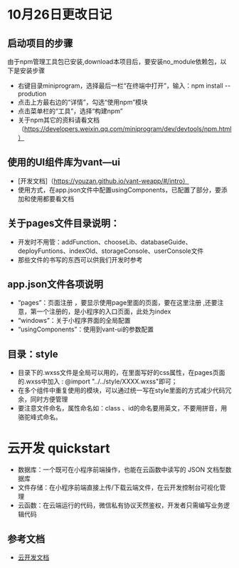 # 10月26日更改日记
## 启动项目的步骤

由于npm管理工具包已安装,download本项目后，要安装no_module依赖包，以下是安装步骤
- 右键目录miniprogram，选择最后一栏“在终端中打开”，输入：npm install --prodution
- 点击上方最右边的“详情”，勾选“使用npm”模块
- 点击菜单栏的“工具”，选择“构建npm”
- 关于npm其它的资料请看文档（https://developers.weixin.qq.com/miniprogram/dev/devtools/npm.html）

## 使用的UI组件库为vant—ui

- [开发文档]（https://youzan.github.io/vant-weapp/#/intro）
- 使用方式，在app.json文件中配置usingComponents，已配置了部分，要添加和使用都要看文档

## 关于pages文件目录说明：
- 开发时不用管：addFunction、chooseLib、databaseGuide、deployFuntions、indexOld、storageConsole、userConsole文件
- 那些文件的书写的东西可以供我们开发时参考

## app.json文件各项说明
- “pages”：页面注册 ，要显示使用page里面的页面，要在这里注册 ,还要注意，第一个注册的，是小程序的入口页面，此处为index
- “windows”：关于小程序界面的全局配置
- “usingComponents”：使用到vant-ui的参数配置

## 目录：style
- 目录下的.wxss文件是全局可以用的，在里面写好的css属性，在pages页面的.wxss中加入 : @import "../../style/XXXX.wxss"即可；
- 在多个组件中重复使用的模块，可以通过统一写在style里面的方式减少代码冗余，同时方便管理
- 要注意文件命名，属性命名如：class 、id的命名要用英文，不要用拼音，用骆驼峰式命名。

# 云开发 quickstart

- 数据库：一个既可在小程序前端操作，也能在云函数中读写的 JSON 文档型数据库
- 文件存储：在小程序前端直接上传/下载云端文件，在云开发控制台可视化管理
- 云函数：在云端运行的代码，微信私有协议天然鉴权，开发者只需编写业务逻辑代码

## 参考文档

- [云开发文档](https://developers.weixin.qq.com/miniprogram/dev/wxcloud/basis/getting-started.html)



